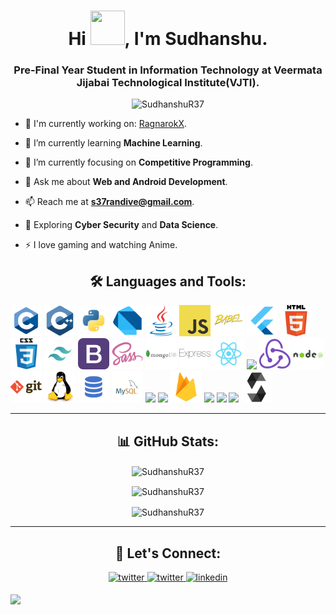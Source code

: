<h1 align="center">Hi <img src="https://github.com/mitul3737/mitul3737/blob/main/Wave.gif" height="55px" width="55px">, I'm Sudhanshu.</h1>
<h3 align="center">Pre-Final Year Student in Information Technology at Veermata Jijabai Technological Institute(VJTI).</h3>

<p align="center"> <img src="https://komarev.com/ghpvc/?username=SudhanshuR37&label=Profile%20views&color=0e75b6&style=flat" alt="SudhanshuR37" /> </p>

- 🔭 I'm currently working on: [RagnarokX](https://github.com/SudhanshuR37/RagnarokX).

- 🌱 I’m currently learning **Machine Learning**.

- 🎯 I’m currently focusing on **Competitive Programming**.

- 💬 Ask me about **Web and Android Development**.

- 📫 Reach me at <b><a href="mailto:s37randive@gmail.com">s37randive@gmail.com</a></b>.

- 🚀 Exploring **Cyber Security** and **Data Science**.

- ⚡ I love gaming and watching Anime.






<h2 align="center">🛠️ Languages and Tools:</h2>

<img height="50px" src="https://raw.githubusercontent.com/github/explore/f3e22f0dca2be955676bc70d6214b95b13354ee8/topics/c/c.png"></img>
<img height="50px" src="https://raw.githubusercontent.com/github/explore/180320cffc25f4ed1bbdfd33d4db3a66eeeeb358/topics/cpp/cpp.png"></img>
<img height="50px" src="https://raw.githubusercontent.com/github/explore/180320cffc25f4ed1bbdfd33d4db3a66eeeeb358/topics/python/python.png"></img>
<img height="50px" src="https://raw.githubusercontent.com/github/explore/180320cffc25f4ed1bbdfd33d4db3a66eeeeb358/topics/dart/dart.png"></img>
<img height="50px" src="https://raw.githubusercontent.com/devicons/devicon/master/icons/java/java-original.svg"></img>
<img height="50px" src="https://raw.githubusercontent.com/github/explore/180320cffc25f4ed1bbdfd33d4db3a66eeeeb358/topics/javascript/javascript.png"></img>
<img height="50px" src="https://raw.githubusercontent.com/github/explore/cb39e2385dfcec8a661d01bfacff6b1e33bbaa9d/topics/babel/babel.png"></img>
<img height="50px" src="https://raw.githubusercontent.com/github/explore/180320cffc25f4ed1bbdfd33d4db3a66eeeeb358/topics/flutter/flutter.png"></img>
<img height="50px" src="https://raw.githubusercontent.com/github/explore/180320cffc25f4ed1bbdfd33d4db3a66eeeeb358/topics/html/html.png"></img>
<img height="50px" src="https://raw.githubusercontent.com/github/explore/180320cffc25f4ed1bbdfd33d4db3a66eeeeb358/topics/css/css.png"></img>
<img height="50px" src="https://raw.githubusercontent.com/github/explore/882462b8ecc337fd9c9b2572bc463a1cbc88fb6a/topics/tailwind/tailwind.png"></img>
<img height="50px" src="https://raw.githubusercontent.com/github/explore/180320cffc25f4ed1bbdfd33d4db3a66eeeeb358/topics/bootstrap/bootstrap.png"></img>
<img height="50px" src="https://raw.githubusercontent.com/devicons/devicon/master/icons/sass/sass-original.svg"></img>
<img height="50px" src="https://raw.githubusercontent.com/github/explore/180320cffc25f4ed1bbdfd33d4db3a66eeeeb358/topics/mongodb/mongodb.png"></img>
<img height="50px" src="https://raw.githubusercontent.com/github/explore/180320cffc25f4ed1bbdfd33d4db3a66eeeeb358/topics/express/express.png"></img>
<img height="50px" src="https://raw.githubusercontent.com/github/explore/180320cffc25f4ed1bbdfd33d4db3a66eeeeb358/topics/react/react.png"></img>
<img height="50px" src="https://vitejs.dev/logo.svg"></img>
<img height="50px" src="https://raw.githubusercontent.com/devicons/devicon/master/icons/redux/redux-original.svg"></img>
<img height="50px" src="https://raw.githubusercontent.com/devicons/devicon/master/icons/nodejs/nodejs-original-wordmark.svg"></img>
<img height="50px" src="https://raw.githubusercontent.com/github/explore/180320cffc25f4ed1bbdfd33d4db3a66eeeeb358/topics/git/git.png"></img>
<img height="50px" src="https://raw.githubusercontent.com/devicons/devicon/master/icons/linux/linux-original.svg"></img>
<img height="50px" src="https://raw.githubusercontent.com/github/explore/180320cffc25f4ed1bbdfd33d4db3a66eeeeb358/topics/sql/sql.png"></img>
<img height="50px" src="https://raw.githubusercontent.com/github/explore/180320cffc25f4ed1bbdfd33d4db3a66eeeeb358/topics/mysql/mysql.png"></img>
<img height="50px" src="https://www.vectorlogo.zone/logos/getpostman/getpostman-icon.svg"></img>
<img height="50px" src="https://www.vectorlogo.zone/logos/heroku/heroku-icon.svg"></img>
<img height="50px" src="https://raw.githubusercontent.com/github/explore/180320cffc25f4ed1bbdfd33d4db3a66eeeeb358/topics/firebase/firebase.png"></img>
<img height="50px" src="https://seeklogo.com/images/H/hardhat-logo-888739EBB4-seeklogo.com.png"></img>
<img height="50px" src="https://esp.ethereum.foundation/static/f8b753af4c23eb1e1c0896b62a37de8a/69585/ethers-js.png"></img>
<img height="50px" src="https://camo.githubusercontent.com/7ecbd4531436e4f20c1dba52a4fd4ac367cfcc20a2f62cfe7a10f32da306afc6/687474703a2f2f636861696a732e636f6d2f696d672f636861692d6c6f676f2e706e67"></img>
<img height="50px" src="https://raw.githubusercontent.com/github/explore/ba9de12f88fd08825c51928e91f1678cb5c94b26/topics/solidity/solidity.png"></img>



---



<h2 align="center">📊 GitHub Stats:</h2>

<p align="center"> <img  align="center" src="https://github-readme-stats.vercel.app/api?username=SudhanshuR37&count_private=true&show_icons=true&theme=radical" alt="SudhanshuR37" />

<p align="center"> <img align="center" src="https://github-readme-stats.vercel.app/api/top-langs/?username=SudhanshuR37&theme=radical" alt="SudhanshuR37" />

<p align="center"> <img align="center" src="https://github-readme-streak-stats.herokuapp.com/?user=SudhanshuR37&theme=radical" alt="SudhanshuR37" />



---



<h2 align="center">🔗 Let's Connect:</h2>

<p align="center">
<a href="https://twitter.com/s37randive" target="_blank">
<img src=https://img.shields.io/badge/twitter-%2300acee.svg?&style=for-the-badge&logo=twitter&logoColor=white alt=twitter style="margin-bottom: 5px;" />
</a>
<a href="mailto:s37randive@gmail.com" target="_blank">
<img src=https://img.shields.io/badge/Gmail-D14836?style=for-the-badge&logo=gmail&logoColor=white alt=twitter style="margin-bottom: 5px;" />
</a>
<a href="https://www.linkedin.com/in/sudhanshu-randive-579585195/" target="_blank">
<img src=https://img.shields.io/badge/linkedin-%231E77B5.svg?&style=for-the-badge&logo=linkedin&logoColor=white alt=linkedin style="margin-bottom: 5px;" />
</a>  
</p>

<img src="https://activity-graph.herokuapp.com/graph?username=SudhanshuR37&theme=react-dark&area=true&hide_border=true">
